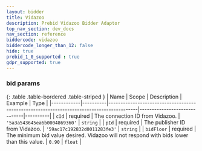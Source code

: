 ```yaml
---
layout: bidder
title: Vidazoo
description: Prebid Vidazoo Bidder Adaptor
top_nav_section: dev_docs
nav_section: reference
biddercode: vidazoo
biddercode_longer_than_12: false
hide: true
prebid_1_0_supported : true
gdpr_supported: true
---
```


### bid params

{: .table .table-bordered .table-striped }
| Name       | Scope    | Description                                                                              | Example                      | Type     |
|------------|----------|------------------------------------------------------------------------------------------|------------------------------|----------|
| `cId`      | required | The connection ID from Vidazoo.                                                          | `'5a3a543645ea6b0004869360'` | `string` |
| `pId`      | required | The publisher ID from Vidazoo.                                                           | `'59ac17c192832d0011283fe3'` | `string` |
| `bidFloor` | required | The minimum bid value desired. Vidazoo will not respond with bids lower than this value. | `0.90`                       | `float`  |
